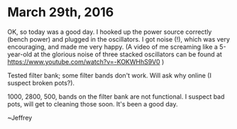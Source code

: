 # March 29th, 2016

OK, so today was a good day. I hooked up the power source correctly (bench power) 
and plugged in the oscillators. I got noise (!), which was very encouraging, 
and made me very happy. (A video of me screaming like a 5-year-old at the glorious 
noise of three stacked oscillators can be found at https://www.youtube.com/watch?v=-KOKWHhS9V0 ) 

Tested filter bank; some filter bands don't work. Will ask why online (I suspect broken pots?). 

1000, 2800, 500, bands on the filter bank are not functional. I suspect bad pots, will get to 
cleaning those soon. It's been a good day. 

~Jeffrey 
